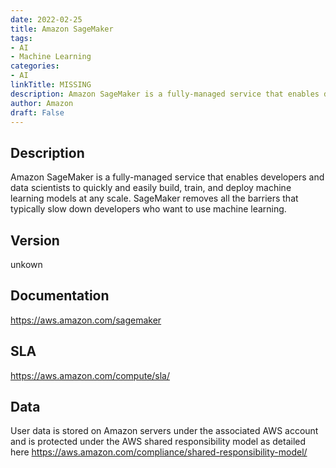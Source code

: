 ```yaml
---
date: 2022-02-25
title: Amazon SageMaker
tags: 
- AI
- Machine Learning
categories: 
- AI
linkTitle: MISSING
description: Amazon SageMaker is a fully-managed service that enables developers and data scientists to quickly and easily build, train, and deploy machine learning models at any scale. SageMaker removes all the barriers that typically slow down developers who want to use machine learning.
author: Amazon
draft: False
---
```


## Description

Amazon SageMaker is a fully-managed service that enables developers and data scientists to quickly and easily build, train, and deploy machine learning models at any scale. SageMaker removes all the barriers that typically slow down developers who want to use machine learning.

## Version

unkown

## Documentation

https://aws.amazon.com/sagemaker

## SLA

https://aws.amazon.com/compute/sla/

## Data

User data is stored on Amazon servers under the associated AWS account and is protected under the AWS shared responsibility model as detailed here https://aws.amazon.com/compliance/shared-responsibility-model/
